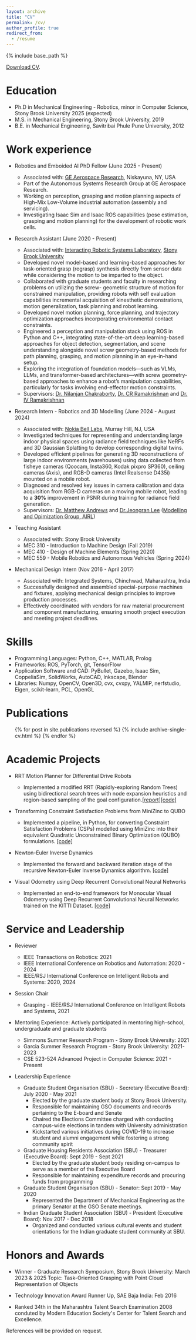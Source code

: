 ```yaml
---
layout: archive
title: "CV"
permalink: /cv/
author_profile: true
redirect_from:
  - /resume
---
```


{% include base_path %}

[Download CV](https://drive.google.com/file/d/1KU2W8T7rzbNxpFkB01B3-L9ZdPM34KAr/view?usp=sharing).

Education
======
* Ph.D in Mechanical Engineering - Robotics, minor in Computer Science, Stony Brook University 2025 (expected)
* M.S. in Mechanical Engineering, Stony Brook University, 2019
* B.E. in Mechanical Engineering, Savitribai Phule Pune University, 2012

Work experience
======
* Robotics and Emboided AI PhD Fellow (June 2025 - Present)
  * Associated with: [GE Aerospace Research](https://www.geaerospace.com/?utm_source=google&utm_medium=cpc&utm_campaign=GE+Aerospace+%7C+Brand&gad_source=1), Niskayuna, NY, USA
  * Part of the Autonomous Systems Research Group at GE Aerospace Research. 
  * Working on perception, grasping and motion planning aspects of High-Mix Low-Volume industrial automation
  (assembly and servicing).
  * Investigating Isaac Sim and Isaac ROS capabilities (pose estimation, grasping and motion planning) for the
  development of robotic work cells.

* Research Assistant (June 2020 - Present)
  * Associated with: [Interacting Robotic Systems Laboratory](https://sites.google.com/a/stonybrook.edu/robotics/), [Stony Brook University](https://www.stonybrook.edu/)
  * Developed novel model-based and learning-based approaches for task-oriented grasp (regrasp) synthesis directly from sensor data while considering the motion to be imparted to the object.
  * Collaborated with graduate students and faculty in researching problems on utilizing the screw-
  geometric structure of motion for constrained manipulation, providing robots with self evaluation
  capabilities incremental acquisition of kinesthetic demonstrations, motion generalization, task planning and robot learning.
  * Developed novel motion planning, force planning, and trajectory optimization approaches incorporating environmental contact constraints.
  * Engineered a perception and manipulation stack using ROS in Python and C++, integrating state-of-the-art deep learning-based approaches for object detection, segmentation, and scene
  understanding alongside novel screw geometry-based methods for path planning, grasping, and motion
  planning in an eye-in-hand setup.
  * Exploring the integration of foundation models—such as VLMs, LLMs, and transformer-based architectures—with screw geometry-based approaches to enhance a robot’s manipulation capabilities,
  particularly for tasks involving end-effector motion constraints.
  * Supervisors: [Dr. Nilanjan Chakraborty](https://www.cs.stonybrook.edu/people/faculty/nilanjanchakraborty), [Dr. CR Ramakrishnan](https://www.cs.stonybrook.edu/people/faculty/crramakrishnan) and [Dr. IV Ramakrishnan](https://www.cs.stonybrook.edu/people/faculty/ivramakrishnan)

* Research Intern - Robotics and 3D Modelling (June 2024 -  August 2024)
  * Associated with: [Nokia Bell Labs](https://www.bell-labs.com/#gref), Murray Hill, NJ, USA 
  * Investigated techniques for representing and understanding large indoor physical spaces using radiance
  field techniques like NeRFs and 3D Gaussian Splatting to develop corresponding digital twins.
  * Developed efficient pipelines for generating 3D reconstructions of large indoor environments (warehouses) using data collected from fisheye cameras (Qoocam, Insta360, Kodak pixpro SP360), ceiling
  cameras (Axis), and RGB-D cameras (Intel Realsense D435i) mounted on a mobile robot.
  * Diagnosed and resolved key issues in camera calibration and data acquisition from RGB-D cameras
  on a moving mobile robot, leading to a **30%** improvement in PSNR during training for radiance field
  generation.
  * Supervisors: [Dr. Matthew Andrews](https://www.bell-labs.com/about/researcher-profiles/matthewandrews/) and [Dr.Jeongran Lee](https://www.bell-labs.com/about/researcher-profiles/jeongranlee/) ([Modelling and Opimization Group, AIRL](https://www.bell-labs.com/research-innovation/projects-and-initiatives/air-lab/modelling-optimization/#gref))

* Teaching Assistant
  * Associated with: Stony Brook University
  * MEC 310 - Introduction to Machine Design (Fall 2019)
  * MEC 410 - Design of Machine Elements (Spring 2020)
  * MEC 559 - Mobile Robotics and Autonomous Vehicles (Spring 2024)

* Mechanical Design Intern (Nov 2016 - April 2017)
  * Associated with: Integrated Systems, Chinchwad, Maharashtra, India
  * Successfully designed and assembled special-purpose machines and fixtures, applying mechanical design principles to improve production processes.
  * Effectively coordinated with vendors for raw material procurement and component manufacturing, ensuring smooth project execution and meeting project deadlines.

Skills
======
* Programming Languages: Python, C++, MATLAB, Prolog 
* Frameworks: ROS, PyTorch, git, TensorFlow
* Application Software and CAD: PyBullet, Gazebo, Isaac Sim, CoppeliaSim, SolidWorks, AutoCAD, Inkscape, Blender
* Libraries: Numpy, OpenCV, Open3D, cvx, cvxpy, YALMIP, nerfstudio, Eigen, scikit-learn, PCL, OpenGL 

Publications
======
  <ul>{% for post in site.publications reversed %}
    {% include archive-single-cv.html %}
  {% endfor %}</ul>
  
<!-- Talks
======
  <ul>{% for post in site.talks reversed %}
    {% include archive-single-talk-cv.html  %}
  {% endfor %}</ul> -->
  
<!-- Teaching
======
  <ul>{% for post in site.teaching reversed %}
    {% include archive-single-cv.html %}
  {% endfor %}</ul> -->

Academic Projects
======
  
* RRT Motion Planner for Differential Drive Robots
  * Implemented a modified RRT (Rapidly-exploring Random Trees) using bidirectional search trees with node expansion heuristics and region-based sampling of the goal configuration.[[report]](https://drive.google.com/file/d/1t-eNTLpaBPZZ2SubyXm5LxXQmw2CrnbT/view?usp=sharing)[[code]](https://github.com/apat20/mobile-robot-rrt-planner)

* Transforming Constraint Satisfaction Problems from MiniZinc to QUBO
  * Implemented a pipeline, in Python, for converting Constraint Satisfaction Problems (CSPs) modelled using MiniZinc into their equivalent Quadratic Unconstrained Binary Optimization (QUBO) formulations. [[code]](https://drive.google.com/file/d/1-_Kd3WMGHBAQmqCgSZlOCanuHsUg0Hg7/view?usp=sharing)

* Newton-Euler Inverse Dynamics
    * Implemented the forward and backward iteration stage of the recursive Newton-Euler Inverse Dynamics algorithm. [[code]](https://github.com/apat20/Manipulator_Dynamics)

* Visual Odometry using Deep Recurrent Convolutional Neural Networks
  * Implemented an end-to-end framework for Monocular Visual Odometry using Deep Recurrent Convolutional Neural Networks trained on the KITTI Dataset. [[code]](https://github.com/shubpate/DeepVO)
  
Service and Leadership
======

* Reviewer
  * IEEE Transactions on Robotics: 2021
  * IEEE International Conference on Robotics and Automation: 2020 - 2024
  * IEEE/RSJ International Conference on Intelligent Robots and Systems: 2020, 2024
* Session Chair
  * Grasping - IEEE/RSJ International Conference on Intelligent Robots and Systems, 2021

* Mentoring Experience:  Actively participated in mentoring high-school, undergraduate and graduate students
  * Simmons Summer Research Program - Stony Brook University: 2021
  * Garcia Summer Research Program - Stony Brook University: 2021-2023
  * CSE 523-524 Advanced Project in Computer Science: 2021 - Present

* Leadership Experience
  * Graduate Student Organisation (SBU) - Secretary (Executive Board): July 2020 - May 2021
    * Elected by the graduate student body at Stony Brook University.
    * Responsible for maintaining GSO documents and records pertaining to the E-board and Senate
    * Chaired the Elections Committee charged with conducting campus-wide elections in tandem with University administration
    * Kickstarted various initiatives during COVID-19 to increase student and alumni engagement while fostering a strong community spirit
  * Graduate Housing Residents Association (SBU) - Treasurer (Executive Board): Sept 2019 - Sept 2021 
    * Elected by the graduate student body residing on-campus to serve as a member of the Executive Board
    * Responsible for maintaining expenditure records and procuring funds from programming
  * Graduate Student Organisation (SBU) - Senator: Sept 2019 - May 2020
    * Represented the Department of Mechanical Engineering as the primary Senator at the GSO Senate meetings.
  * Indian Graduate Student Association (SBU) - President (Executive Board): Nov 2017 -  Dec 2018
    * Organized and conducted various cultural events and student orientations for the Indian graduate student community at SBU.
  
Honors and Awards
====== 

* Winner - Graduate Research Symposium, Stony Brook University: March 2023 & 2025
  Topic: Task-Oriented Grasping with Point Cloud Representation of Objects

* Technology Innovation Award Runner Up, SAE Baja India: Feb 2016

* Ranked 34th in the Maharashtra Talent Search Examination 2008 conduted by Modern Education Society's Center for Talent Search and Excellence.


References will be provided on request. 
